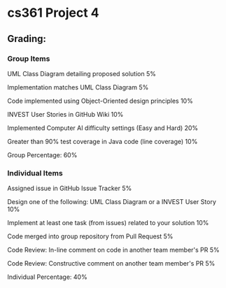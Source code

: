 # cs361 Project 4


## Grading:

### Group Items

UML Class Diagram detailing proposed solution	5%

Implementation matches UML Class Diagram	5%

Code implemented using Object-Oriented design principles	10%

INVEST User Stories in GitHub Wiki	10%

Implemented Computer AI difficulty settings (Easy and Hard)	20%

Greater than 90% test coverage in Java code (line coverage)	10%

Group Percentage:	60%
 

### Individual Items

Assigned issue in GitHub Issue Tracker	5%

Design one of the following: UML Class Diagram or a INVEST User Story	10%

Implement at least one task (from issues) related to your solution	10%

Code merged into group repository from Pull Request	5%

Code Review: In-line comment on code in another team member's PR	5%

Code Review: Constructive comment on another team member's PR	5%

Individual Percentage:	40%
